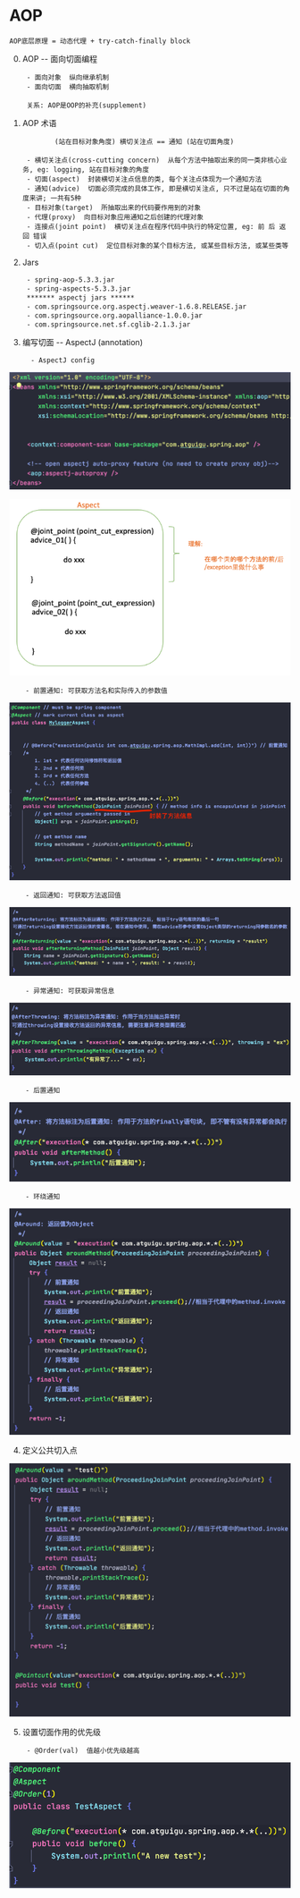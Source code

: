 # AOP

    AOP底层原理 = 动态代理 + try-catch-finally block

0. AOP -- 面向切面编程

        - 面向对象  纵向继承机制
        - 面向切面  横向抽取机制
        
        关系: AOP是OOP的补充(supplement)


1. AOP 术语
    
               (站在目标对象角度) 横切关注点 == 通知 (站在切面角度)

        - 横切关注点(cross-cutting concern)  从每个方法中抽取出来的同一类非核心业务, eg: logging, 站在目标对象的角度
        - 切面(aspect)  封装横切关注点信息的类, 每个关注点体现为一个通知方法
        - 通知(advice)  切面必须完成的具体工作, 即是横切关注点, 只不过是站在切面的角度来讲; 一共有5种
        - 目标对象(target)  所抽取出来的代码要作用到的对象
        - 代理(proxy)  向目标对象应用通知之后创建的代理对象
        - 连接点(joint point)  横切关注点在程序代码中执行的特定位置, eg: 前 后 返回 错误
        - 切入点(point cut)  定位目标对象的某个目标方法, 或某些目标方法, 或某些类等


2. Jars 
        
        - spring-aop-5.3.3.jar
        - spring-aspects-5.3.3.jar
        ******* aspectj jars ******
        - com.springsource.org.aspectj.weaver-1.6.8.RELEASE.jar
        - com.springsource.org.aopalliance-1.0.0.jar
        - com.springsource.net.sf.cglib-2.1.3.jar


3. 编写切面 -- AspectJ (annotation)

         - AspectJ config
![AspectJConfig](imagePool/AspectJConfig.png)

![AopLingo](imagePool/AopLingo.png)

        - 前置通知: 可获取方法名和实际传入的参数值
![AopBeforeAspect](imagePool/AopBeforeAdvice.png)

        - 返回通知: 可获取方法返回值
![AopAfterReturningAdvice](imagePool/AopAfterReturningAdvice.png)

        - 异常通知: 可获取异常信息
![AopAfterThrowingAdvice](imagePool/AopAfterThrowingAdvice.png)
        
        - 后置通知
![AopAfterAspect](imagePool/AopAfterAdvice.png)

        - 环绕通知
![AopAroundAdvice](imagePool/AopAroundAdvice.png)


4. 定义公共切入点

![PointCutAnnotation](imagePool/PointCutAnnotation.png)


5. 设置切面作用的优先级
    
        - @Order(val)  值越小优先级越高
![AspectOrder](imagePool/AspectOrder.png)
